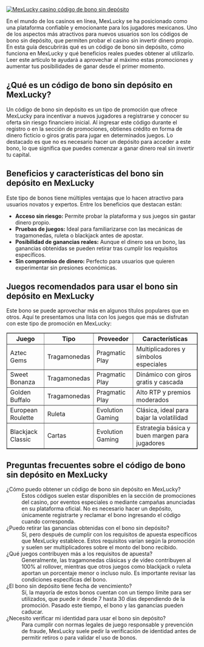 [![MexLucky casino código de bono sin depósito](https://123-caf.pages.dev/gitsignup.png)](https://vrmoo.ru/Bt82HjjY)

<div>     <p>En el mundo de los casinos en línea, MexLucky se ha posicionado como una plataforma confiable y emocionante para los jugadores mexicanos. Uno de los aspectos más atractivos para nuevos usuarios son los códigos de bono sin depósito, que permiten probar el casino sin invertir dinero propio. En esta guía descubrirás qué es un código de bono sin depósito, cómo funciona en MexLucky y qué beneficios reales puedes obtener al utilizarlo. Leer este artículo te ayudará a aprovechar al máximo estas promociones y aumentar tus posibilidades de ganar desde el primer momento.</p>        <h2>¿Qué es un código de bono sin depósito en MexLucky?</h2>     <p>Un código de bono sin depósito es un tipo de promoción que ofrece MexLucky para incentivar a nuevos jugadores a registrarse y conocer su oferta sin riesgo financiero inicial. Al ingresar este código durante el registro o en la sección de promociones, obtienes crédito en forma de dinero ficticio o giros gratis para jugar en determinados juegos. Lo destacado es que no es necesario hacer un depósito para acceder a este bono, lo que significa que puedes comenzar a ganar dinero real sin invertir tu capital.</p>        <h2>Beneficios y características del bono sin depósito en MexLucky</h2>     <p>Este tipo de bonos tiene múltiples ventajas que lo hacen atractivo para usuarios novatos y expertos. Entre los beneficios que destacan están:</p>     <ul>       <li><strong>Acceso sin riesgo:</strong> Permite probar la plataforma y sus juegos sin gastar dinero propio.</li>       <li><strong>Pruebas de juegos:</strong> Ideal para familiarizarse con las mecánicas de tragamonedas, ruleta o blackjack antes de apostar.</li>       <li><strong>Posibilidad de ganancias reales:</strong> Aunque el dinero sea un bono, las ganancias obtenidas se pueden retirar tras cumplir los requisitos específicos.</li>       <li><strong>Sin compromiso de dinero:</strong> Perfecto para usuarios que quieren experimentar sin presiones económicas.</li>     </ul>        <h2>Juegos recomendados para usar el bono sin depósito en MexLucky</h2>     <p>Este bono se puede aprovechar más en algunos títulos populares que en otros. Aquí te presentamos una lista con los juegos que más se disfrutan con este tipo de promoción en MexLucky:</p>        <table border="1" cellspacing="0" cellpadding="5">       <thead>         <tr>           <th>Juego</th>           <th>Tipo</th>           <th>Proveedor</th>           <th>Características</th>         </tr>       </thead>       <tbody>         <tr>           <td>Aztec Gems</td>           <td>Tragamonedas</td>           <td>Pragmatic Play</td>           <td>Multiplicadores y símbolos especiales</td>         </tr>         <tr>           <td>Sweet Bonanza</td>           <td>Tragamonedas</td>           <td>Pragmatic Play</td>           <td>Dinámico con giros gratis y cascada</td>         </tr>         <tr>           <td>Golden Buffalo</td>           <td>Tragamonedas</td>           <td>Pragmatic Play</td>           <td>Alto RTP y premios moderados</td>         </tr>         <tr>           <td>European Roulette</td>           <td>Ruleta</td>           <td>Evolution Gaming</td>           <td>Clásica, ideal para bajar la volatilidad</td>         </tr>         <tr>           <td>Blackjack Classic</td>           <td>Cartas</td>           <td>Evolution Gaming</td>           <td>Estrategia básica y buen margen para jugadores</td>         </tr>       </tbody>     </table>        <h2>Preguntas frecuentes sobre el código de bono sin depósito en MexLucky</h2>     <dl>       <dt>¿Cómo puedo obtener un código de bono sin depósito en MexLucky?</dt>       <dd>Estos códigos suelen estar disponibles en la sección de promociones del casino, por eventos especiales o mediante campañas anunciadas en su plataforma oficial. No es necesario hacer un depósito, únicamente registrarte y reclamar el bono ingresando el código cuando corresponda.</dd>          <dt>¿Puedo retirar las ganancias obtenidas con el bono sin depósito?</dt>       <dd>Sí, pero después de cumplir con los requisitos de apuesta específicos que MexLucky establece. Estos requisitos varían según la promoción y suelen ser multiplicadores sobre el monto del bono recibido.</dd>          <dt>¿Qué juegos contribuyen más a los requisitos de apuesta?</dt>       <dd>Generalmente, las tragamonedas clásicas y de video contribuyen al 100% al rollover, mientras que otros juegos como blackjack o ruleta aportan un porcentaje menor o incluso nulo. Es importante revisar las condiciones específicas del bono.</dd>          <dt>¿El bono sin depósito tiene fecha de vencimiento?</dt>       <dd>Sí, la mayoría de estos bonos cuentan con un tiempo límite para ser utilizados, que puede ir desde 7 hasta 30 días dependiendo de la promoción. Pasado este tiempo, el bono y las ganancias pueden caducar.</dd>          <dt>¿Necesito verificar mi identidad para usar el bono sin depósito?</dt>       <dd>Para cumplir con normas legales de juego responsable y prevención de fraude, MexLucky suele pedir la verificación de identidad antes de permitir retiros o para validar el uso de bonos.</dd>     </dl>   </div>